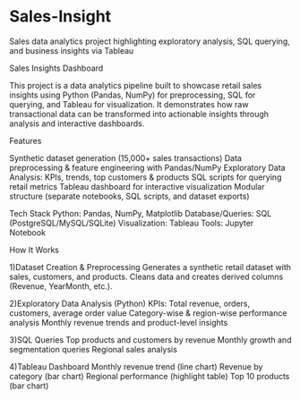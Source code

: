 # Sales-Insight
Sales data analytics project highlighting exploratory analysis, SQL querying, and business insights via Tableau


Sales Insights Dashboard

This project is a data analytics pipeline built to showcase retail sales insights using Python (Pandas, NumPy) for preprocessing, SQL for querying, and Tableau for visualization. It demonstrates how raw transactional data can be transformed into actionable insights through analysis and interactive dashboards.

Features

Synthetic dataset generation (15,000+ sales transactions)
Data preprocessing & feature engineering with Pandas/NumPy
Exploratory Data Analysis: KPIs, trends, top customers & products
SQL scripts for querying retail metrics
Tableau dashboard for interactive visualization
Modular structure (separate notebooks, SQL scripts, and dataset exports)

Tech Stack
Python: Pandas, NumPy, Matplotlib
Database/Queries: SQL (PostgreSQL/MySQL/SQLite)
Visualization: Tableau
Tools: Jupyter Notebook

How It Works

1)Dataset Creation & Preprocessing
     Generates a synthetic retail dataset with sales, customers, and products.
     Cleans data and creates derived columns (Revenue, YearMonth, etc.).

2)Exploratory Data Analysis (Python)
    KPIs: Total revenue, orders, customers, average order value
    Category-wise & region-wise performance analysis
    Monthly revenue trends and product-level insights

3)SQL Queries
   Top products and customers by revenue
   Monthly growth and segmentation queries
   Regional sales analysis

4)Tableau Dashboard
   Monthly revenue trend (line chart)
   Revenue by category (bar chart)
   Regional performance (highlight table)
   Top 10 products (bar chart)
